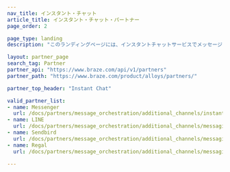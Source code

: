 ```yaml
---
nav_title: インスタント・チャット
article_title: インスタント・チャット・パートナー
page_order: 2

page_type: landing
description: "このランディングページには、インスタントチャットサービスでメッセージを調整できるBrazeパートナー（Alloys）が掲載されている。"

layout: partner_page
search_tag: Partner
partner_api: "https://www.braze.com/api/v1/partners"
partner_path: "https://www.braze.com/product/alloys/partners/"

partner_top_header: "Instant Chat"

valid_partner_list:
- name: Messenger
  url: /docs/partners/message_orchestration/additional_channels/instant_chat/messenger/
- name: LINE
  url: /docs/partners/message_orchestration/additional_channels/messaging/line/  
- name: Sendbird
  url: /docs/partners/message_orchestration/additional_channels/messaging/sendbird/  
- name: Regal
  url: /docs/partners/message_orchestration/additional_channels/messaging/regal/  

---
```

